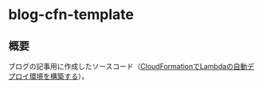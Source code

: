# blog-cfn-template

## 概要

ブログの記事用に作成したソースコード（[CloudFormationでLambdaの自動デプロイ環境を構築する](https://qiita.com/ytaka95/items/5899c44c85e71fdc5273)）。

